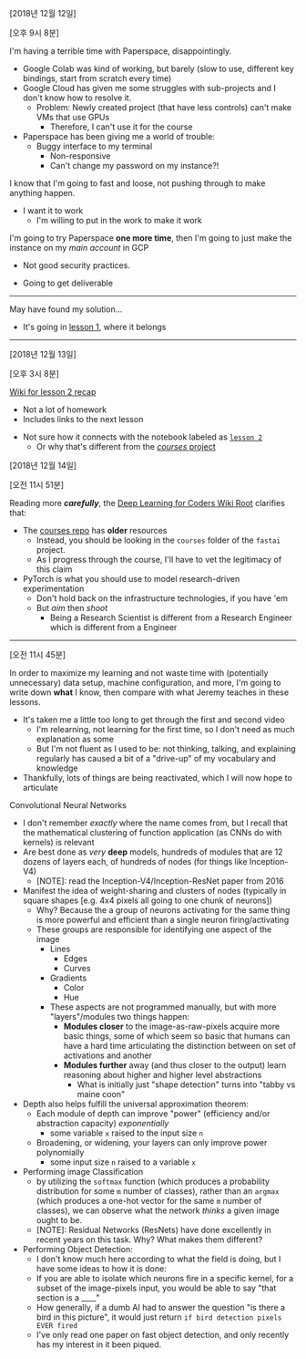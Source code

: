 [2018년 12월 12일]

[오후 9시 8분]

I'm having a terrible time with Paperspace, disappointingly.
* Google Colab was kind of working, but barely (slow to use, different key bindings,
  start from scratch every time)
* Google Cloud has given me some struggles with sub-projects and I don't know how
  to resolve it.
	- Problem: Newly created project (that have less controls) can't make VMs that
	  use GPUs
		* Therefore, I can't use it for the course
* Paperspace has been giving me a world of trouble:
  - Buggy interface to my terminal
	- Non-responsive
	- Can't change my password on my instance?!

I know that I'm going to fast and loose, not pushing through to make anything
  happen.
* I want it to work
  + I'm willing to put in the work to make it work

I'm going to try Paperspace __one more time__, then I'm going to just make the
 instance on my _main account_ in GCP
- Not good security practices.
+ Going to get deliverable

---

May have found my solution...

* It's going in [lesson 1](./lesson1.md), where it belongs

---

[2018년 12월 13일]

[오후 3시 8분]

[Wiki for lesson 2 recap](https://forums.fast.ai/t/wiki-lesson-2/9399)
+ Not a lot of homework
+ Includes links to the next lesson
- Not sure how it connects with the notebook labeled as [`lesson 2`](https://github.com/fastai/fastai/tree/master/courses/dl1)
  - Or why that's different from the [_courses_ project](https://github.com/fastai/courses/tree/master/deeplearning1/nbs)


[2018년 12월 14일]

[오전 11시 51분]

Reading more *__carefully__*, the [Deep Learning for Coders Wiki Root](https://forums.fast.ai/t/part-1-faq/10330) clarifies that:
* The [courses repo](https://github.com/fastai/courses/tree/master/deeplearning1) has __older__ resources
  + Instead, you should be looking in the `courses` folder of the `fastai` project.
  * As I progress through the course, I'll have to vet the legitimacy of this claim
* PyTorch is what you should use to model research-driven experimentation
  + Don't hold back on the infrastructure technologies, if you have 'em
  + But _aim_ then _shoot_
    * Being a Research Scientist is different from a Research Engineer which is different from a Engineer


---

[오전 11시 45분]

In order to maximize my learning and not waste time with (potentially unnecessary)
  data setup, machine configuration, and more, I'm going to write down __what__
  I know, then compare with what Jeremy teaches in these lessons.
* It's taken me a little too long to get through the first and second video
  - I'm relearning, not learning for the first time, so I don't need as much
    explanation as some
  + But I'm not fluent as I used to be: not thinking, talking, and explaining
    regularly has caused a bit of a "drive-up" of my vocabulary and knowledge
* Thankfully, lots of things are being reactivated, which I will now hope to
  articulate


Convolutional Neural Networks
* I don't remember *exactly* where the name comes from, but I recall that the
  mathematical clustering of function application (as CNNs do with kernels) is
  relevant
* Are best done as *very* __deep__ models, hundreds of modules that are 12 dozens
  of layers each, of hundreds of nodes (for things like Inception-V4)
  * [NOTE]: read the Inception-V4/Inception-ResNet paper from 2016
* Manifest the idea of weight-sharing and clusters of nodes (typically in square shapes [e.g. 4x4 pixels all going to one chunk of neurons])
  + Why? Because the a group of neurons activating for the same thing is more
    powerful and efficient than a single neuron firing/activating
  + These groups are responsible for identifying one aspect of the image
    * Lines
      * Edges
      * Curves
    * Gradients
      * Color
      * Hue
    - These aspects are not programmed manually, but with more "layers"/modules
      two things happen:
      + __Modules closer__ to the image-as-raw-pixels acquire more basic things,
        some of which seem so basic that humans can have a hard time articulating
        the distinction between on set of activations and another
      + __Modules further__ away (and thus closer to the output) learn reasoning
        about higher and higher level abstractions
        * What is initially just "shape detection" turns into "tabby vs maine coon"
* Depth also helps fulfill the universal approximation theorem:
  + Each module of depth can improve "power" (efficiency and/or abstraction capacity)
    *exponentially*
    * some variable `x` raised to the input size `n`
  - Broadening, or widening, your layers can only improve power polynomially
    * some input size `n` raised to a variable `x`
* Performing image Classification
  * by utilizing the `softmax` function (which produces a probability distribution
    for some `m` number of classes), rather than an `argmax` (which produces a
    one-hot vector for the same `m` number of classes), we can observe what the
    network _thinks_ a given image ought to be.
  + [NOTE]: Residual Networks (ResNets) have done excellently in recent years
    on this task. Why? What makes them different?
* Performing Object Detection:
  - I don't know much here according to what the field is doing, but I have some
    ideas to how it is done:
  + If you are able to isolate which neurons fire in a specific kernel, for a
    subset of the image-pixels input, you would be able to say "that section is
    a \_\_\_\_"
  + How generally, if a dumb AI had to answer the question "is there a bird in
    this picture", it would just return `if bird detection pixels EVER fired`
  + I've only read one paper on fast object detection, and only recently has my
    interest in it been piqued.
